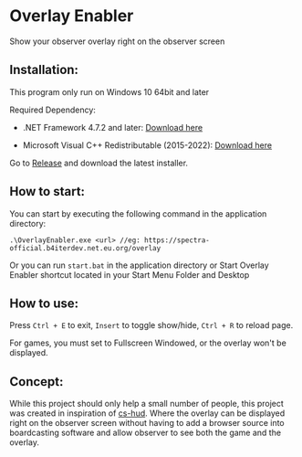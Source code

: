 # Overlay Enabler
Show your observer overlay right on the observer screen
## Installation:
This program only run on Windows 10 64bit and later

Required Dependency:
* .NET Framework 4.7.2 and later: [Download here](https://dotnet.microsoft.com/en-us/download/dotnet-framework/thank-you/net472-offline-installer)

* Microsoft Visual C++ Redistributable (2015-2022): [Download here](https://learn.microsoft.com/en-us/cpp/windows/latest-supported-vc-redist?view=msvc-170)

Go to [Release](https://github.com/b4iterdev/OverlayEnabler/releases/) and download the latest installer.
## How to start:
You can start by executing the following command in the application directory: 
```
.\OverlayEnabler.exe <url> //eg: https://spectra-official.b4iterdev.net.eu.org/overlay
```
Or you can run `start.bat` in the application directory or Start Overlay Enabler shortcut located in your Start Menu Folder and Desktop
## How to use:
Press `Ctrl + E` to exit, `Insert` to toggle show/hide, `Ctrl + R` to reload page.

For games, you must set to Fullscreen Windowed, or the overlay won't be displayed.

## Concept: 
While this project should only help a small number of people, this project was created in inspiration of [cs-hud](https://github.com/drweissbrot/cs-hud). Where the overlay can be displayed right on the observer screen without having to add a browser source into boardcasting software and allow observer to see both the game and the overlay.

